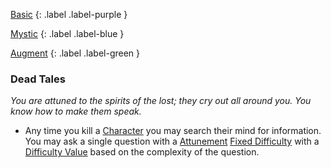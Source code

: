 
[Basic](Game/Basic-List)
{: .label .label-purple }

[Mystic](Game/Mystic)
{: .label .label-blue }

[Augment](Game/Augment-List)
{: .label .label-green }
### Dead Tales
*You are attuned to the spirits of the lost; they cry out all around you. You know how to make them speak.*
* Any time you kill a [Character](Game/Core/Terminology#Character) you may search their mind for information. You may ask a single question with a [Attunement](Game/Core/Spirit#Attunement) [Fixed Difficulty](Game/Core/Skills#Fixed%20Difficulty) with a [Difficulty Value](Game/Core/Terminology#Difficulty%20Value) based on the complexity of the question.

